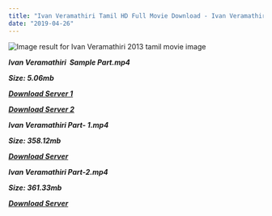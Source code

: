 ```yaml
---
title: "Ivan Veramathiri Tamil HD Full Movie Download - Ivan Veramathiri Tamil HD Movie Download"
date: "2019-04-26"
---
```


![Image result for Ivan Veramathiri  2013 tamil movie image](https://m.media-amazon.com/images/M/MV5BOTQ3OTQyMTItN2Y4Yy00ODZjLTg5NTgtZmQzNzk5ZjMxMTU5XkEyXkFqcGdeQXVyODk1MzE5NDA@._V1_.jpg)

**_Ivan Veramathiri  Sample Part.mp4_**

**_Size: 5.06mb_**

**_[Download Server 1](http://dl2.tamilsrcg.xyz/load/2013/Ivan{2c088f659142c0283fde3b45bf50b63be20aae7f704a2f0bf67686df6392cb2e}20Veramathiri/Ivan{2c088f659142c0283fde3b45bf50b63be20aae7f704a2f0bf67686df6392cb2e}20Veramathiri{2c088f659142c0283fde3b45bf50b63be20aae7f704a2f0bf67686df6392cb2e}20(2013){2c088f659142c0283fde3b45bf50b63be20aae7f704a2f0bf67686df6392cb2e}20BRrip{2c088f659142c0283fde3b45bf50b63be20aae7f704a2f0bf67686df6392cb2e}20HD{2c088f659142c0283fde3b45bf50b63be20aae7f704a2f0bf67686df6392cb2e}20Sample.mp4)_**

**_[Download Server 2](http://dl2.tamilsrcg.xyz/load/2013/Ivan{2c088f659142c0283fde3b45bf50b63be20aae7f704a2f0bf67686df6392cb2e}20Veramathiri/Ivan{2c088f659142c0283fde3b45bf50b63be20aae7f704a2f0bf67686df6392cb2e}20Veramathiri{2c088f659142c0283fde3b45bf50b63be20aae7f704a2f0bf67686df6392cb2e}20(2013){2c088f659142c0283fde3b45bf50b63be20aae7f704a2f0bf67686df6392cb2e}20BRrip{2c088f659142c0283fde3b45bf50b63be20aae7f704a2f0bf67686df6392cb2e}20HD{2c088f659142c0283fde3b45bf50b63be20aae7f704a2f0bf67686df6392cb2e}20Sample.mp4)_**

**_Ivan Veramathiri Part- 1.mp4_**

**_Size: 358.12mb_**

**_[Download Server](http://dl2.tamilsrcg.xyz/load/2013/Ivan{2c088f659142c0283fde3b45bf50b63be20aae7f704a2f0bf67686df6392cb2e}20Veramathiri/Ivan{2c088f659142c0283fde3b45bf50b63be20aae7f704a2f0bf67686df6392cb2e}20Veramathiri{2c088f659142c0283fde3b45bf50b63be20aae7f704a2f0bf67686df6392cb2e}20(2013){2c088f659142c0283fde3b45bf50b63be20aae7f704a2f0bf67686df6392cb2e}20BRrip{2c088f659142c0283fde3b45bf50b63be20aae7f704a2f0bf67686df6392cb2e}20HD{2c088f659142c0283fde3b45bf50b63be20aae7f704a2f0bf67686df6392cb2e}20Part{2c088f659142c0283fde3b45bf50b63be20aae7f704a2f0bf67686df6392cb2e}201.mp4)_** 

**_Ivan Veramathiri Part-2.mp4_**

**_Size: 361.33mb_**

**_[Download Server](http://dl2.tamilsrcg.xyz/load/2013/Ivan{2c088f659142c0283fde3b45bf50b63be20aae7f704a2f0bf67686df6392cb2e}20Veramathiri/Ivan{2c088f659142c0283fde3b45bf50b63be20aae7f704a2f0bf67686df6392cb2e}20Veramathiri{2c088f659142c0283fde3b45bf50b63be20aae7f704a2f0bf67686df6392cb2e}20(2013){2c088f659142c0283fde3b45bf50b63be20aae7f704a2f0bf67686df6392cb2e}20BRrip{2c088f659142c0283fde3b45bf50b63be20aae7f704a2f0bf67686df6392cb2e}20HD{2c088f659142c0283fde3b45bf50b63be20aae7f704a2f0bf67686df6392cb2e}20Part{2c088f659142c0283fde3b45bf50b63be20aae7f704a2f0bf67686df6392cb2e}202.mp4)_**
